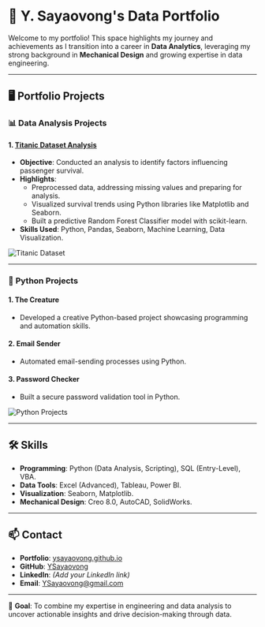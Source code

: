 # 🌟 Y. Sayaovong's Data Portfolio

Welcome to my portfolio! This space highlights my journey and achievements as I transition into a career in **Data Analytics**, leveraging my strong background in **Mechanical Design** and growing expertise in data engineering.

---

## 🖥️ **Portfolio Projects**

### 📊 **Data Analysis Projects**
#### 1. [Titanic Dataset Analysis](https://github.com/YSayaovong/Titanic-Dataset-Analysis)
- **Objective**: Conducted an analysis to identify factors influencing passenger survival.
- **Highlights**:
  - Preprocessed data, addressing missing values and preparing for analysis.
  - Visualized survival trends using Python libraries like Matplotlib and Seaborn.
  - Built a predictive Random Forest Classifier model with scikit-learn.
- **Skills Used**: Python, Pandas, Seaborn, Machine Learning, Data Visualization.
  
![Titanic Dataset](https://upload.wikimedia.org/wikipedia/commons/thumb/6/6e/RMS_Titanic_3.jpg/1024px-RMS_Titanic_3.jpg)

---

### 🐍 **Python Projects**
#### 1. The Creature
- Developed a creative Python-based project showcasing programming and automation skills.
#### 2. Email Sender
- Automated email-sending processes using Python.
#### 3. Password Checker
- Built a secure password validation tool in Python.

![Python Projects](https://upload.wikimedia.org/wikipedia/commons/thumb/3/3c/Python-logo-notext.svg/1024px-Python-logo-notext.svg.png)

---

## 🛠️ **Skills**
- **Programming**: Python (Data Analysis, Scripting), SQL (Entry-Level), VBA.
- **Data Tools**: Excel (Advanced), Tableau, Power BI.
- **Visualization**: Seaborn, Matplotlib.
- **Mechanical Design**: Creo 8.0, AutoCAD, SolidWorks.

---

## 📫 **Contact**
- **Portfolio**: [ysayaovong.github.io](https://ysayaovong.github.io/Portfolio/index.html)
- **GitHub**: [YSayaovong](https://github.com/YSayaovong)
- **LinkedIn**: *(Add your LinkedIn link)*
- **Email**: YSayaovong@gmail.com

---

🎯 **Goal**: To combine my expertise in engineering and data analysis to uncover actionable insights and drive decision-making through data.
